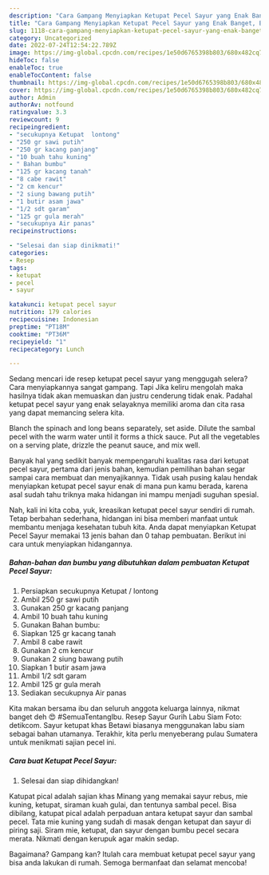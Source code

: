 ```yaml
---
description: "Cara Gampang Menyiapkan Ketupat Pecel Sayur yang Enak Banget, Buat Buka Puasa}"
title: "Cara Gampang Menyiapkan Ketupat Pecel Sayur yang Enak Banget, Buat Buka Puasa}"
slug: 1118-cara-gampang-menyiapkan-ketupat-pecel-sayur-yang-enak-banget-buat-buka-puasa
category: Uncategorized
date: 2022-07-24T12:54:22.789Z
image: https://img-global.cpcdn.com/recipes/1e50d6765398b803/680x482cq70/ketupat-pecel-sayur-foto-resep-utama.jpg
hideToc: false
enableToc: true
enableTocContent: false
thumbnail: https://img-global.cpcdn.com/recipes/1e50d6765398b803/680x482cq70/ketupat-pecel-sayur-foto-resep-utama.jpg
cover: https://img-global.cpcdn.com/recipes/1e50d6765398b803/680x482cq70/ketupat-pecel-sayur-foto-resep-utama.jpg
author: Admin
authorAv: notfound
ratingvalue: 3.3
reviewcount: 9
recipeingredient:
- "secukupnya Ketupat  lontong"
- "250 gr sawi putih"
- "250 gr kacang panjang"
- "10 buah tahu kuning"
- " Bahan bumbu"
- "125 gr kacang tanah"
- "8 cabe rawit"
- "2 cm kencur"
- "2 siung bawang putih"
- "1 butir asam jawa"
- "1/2 sdt garam"
- "125 gr gula merah"
- "secukupnya Air panas"
recipeinstructions:

- "Selesai dan siap dinikmati!"
categories:
- Resep
tags:
- ketupat
- pecel
- sayur

katakunci: ketupat pecel sayur 
nutrition: 179 calories
recipecuisine: Indonesian
preptime: "PT18M"
cooktime: "PT36M"
recipeyield: "1"
recipecategory: Lunch

---
```



Sedang mencari ide resep ketupat pecel sayur yang menggugah selera? Cara menyiapkannya sangat gampang. Tapi Jika keliru mengolah maka hasilnya tidak akan memuaskan dan justru cenderung tidak enak. Padahal ketupat pecel sayur yang enak selayaknya memiliki aroma dan cita rasa yang dapat memancing selera kita.


Blanch the spinach and long beans separately, set aside. Dilute the sambal pecel with the warm water until it forms a thick sauce. Put all the vegetables on a serving plate, drizzle the peanut sauce, and mix well.

Banyak hal yang sedikit banyak mempengaruhi kualitas rasa dari ketupat pecel sayur, pertama dari jenis bahan, kemudian pemilihan bahan segar sampai cara membuat dan menyajikannya. Tidak usah pusing kalau hendak menyiapkan ketupat pecel sayur enak di mana pun kamu berada, karena asal sudah tahu triknya maka hidangan ini mampu menjadi suguhan spesial.


Nah, kali ini kita coba, yuk, kreasikan ketupat pecel sayur sendiri di rumah. Tetap berbahan sederhana, hidangan ini bisa memberi manfaat untuk membantu menjaga kesehatan tubuh kita. Anda dapat menyiapkan Ketupat Pecel Sayur memakai 13 jenis bahan dan 0 tahap pembuatan. Berikut ini cara untuk menyiapkan hidangannya.

<!--inarticleads1-->

##### Bahan-bahan dan bumbu yang dibutuhkan dalam pembuatan Ketupat Pecel Sayur:

1. Persiapkan secukupnya Ketupat / lontong
1. Ambil 250 gr sawi putih
1. Gunakan 250 gr kacang panjang
1. Ambil 10 buah tahu kuning
1. Gunakan  Bahan bumbu:
1. Siapkan 125 gr kacang tanah
1. Ambil 8 cabe rawit
1. Gunakan 2 cm kencur
1. Gunakan 2 siung bawang putih
1. Siapkan 1 butir asam jawa
1. Ambil 1/2 sdt garam
1. Ambil 125 gr gula merah
1. Sediakan secukupnya Air panas


Kita makan bersama ibu dan seluruh anggota keluarga lainnya, nikmat banget deh 😍 #SemuaTentangIbu. Resep Sayur Gurih Labu Siam Foto: detikcom. Sayur ketupat khas Betawi biasanya menggunakan labu siam sebagai bahan utamanya. Terakhir, kita perlu menyeberang pulau Sumatera untuk menikmati sajian pecel ini. 

<!--inarticleads2-->

##### Cara buat Ketupat Pecel Sayur:


1. Selesai dan siap dihidangkan!

Katupat pical adalah sajian khas Minang yang memakai sayur rebus, mie kuning, ketupat, siraman kuah gulai, dan tentunya sambal pecel. Bisa dibilang, katupat pical adalah perpaduan antara ketupat sayur dan sambal pecel. Tata mie kuning yang sudah di masak dengan ketupat dan sayur di piring saji. Siram mie, ketupat, dan sayur dengan bumbu pecel secara merata. Nikmati dengan kerupuk agar makin sedap. 

Bagaimana? Gampang kan? Itulah cara membuat ketupat pecel sayur yang bisa anda lakukan di rumah. Semoga bermanfaat dan selamat mencoba!
